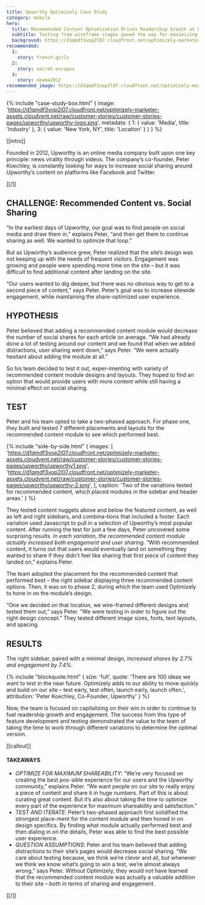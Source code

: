 ```yaml
---
title: Upworthy Optimizely Case Study
category: mobile
hero:
  title: Recommended Content Optimization Drives Readership Growth at Upworthy
  subtitle: Testing from wireframe stages paved the way for maximizing reader engagement and social sharing
  background: https://d1qmdf3vop2l07.cloudfront.net/optimizely-marketer-assets.cloudvent.net/raw/customer-stories/customer-stories-pages/upworthy/upworthy-hero2.jpg
recommended:
  1:
    story: french-girls
  2:
    story: secret-escapes
  3:
    story: obama2012
recommended_image: https://d1qmdf3vop2l07.cloudfront.net/optimizely-marketer-assets.cloudvent.net/raw/customer-stories/customer-stories-pages/upworthy/upworthy-hero2-medium.jpg
---
```

{% include "case-study-box.html"
  {
    image: 'https://d1qmdf3vop2l07.cloudfront.net/optimizely-marketer-assets.cloudvent.net/raw/customer-stories/customer-stories-pages/upworthy/upworthy-logo.png',
    metadata: {
      1: {
        value: 'Media',
        title: 'Industry'
      },
      3: {
        value: 'New York, NY',
        title: 'Location'
      }
    }
  }
%}

[[intro]]

Founded in 2012, Upworthy is an online media company built upon one key principle: news virality through videos. The company’s co-founder, Peter Koechley, is constantly looking for ways to increase social sharing around Upworthy’s content on platforms like Facebook and Twitter.

[[/]]

## CHALLENGE: Recommended Content vs. Social Sharing

“In the earliest days of Upworthy, our goal was to find people on social media and draw them in,” explains Peter, “and then get them to continue sharing as well. We wanted to optimize that loop.”

But as Upworthy’s audience grew, Peter realized that the site’s design was not keeping up with the needs of frequent visitors. Engagement was growing and people were spending more time on the site – but it was difficult to find additional content after landing on the site.

“Our users wanted to dig deeper, but there was no obvious way to get to a second piece of content,” says Peter. Peter’s goal was to increase sitewide engagement, while maintaining the share-optimized user experience.

## HYPOTHESIS

Peter believed that adding a recommended content module would decrease the number of social shares for each article on average. “We had already done a lot of testing around our content and we found that when we added distractions, user sharing went down,” says Peter. “We were actually hesitant about adding the module at all.”

So his team decided to test it out, exper-imenting with variety of recommended content module designs and layouts. They hoped to find an option that would provide users with more content while still having a minimal effect on social sharing.

## TEST

Peter and his team opted to take a two-phased approach. For phase one, they built and tested 7 different placements and layouts for the recommended content module to see which performed best.

{% include "side-by-side.html"
  {
    images: [
      'https://d1qmdf3vop2l07.cloudfront.net/optimizely-marketer-assets.cloudvent.net/raw/customer-stories/customer-stories-pages/upworthy/upworthy1.png',
      'https://d1qmdf3vop2l07.cloudfront.net/optimizely-marketer-assets.cloudvent.net/raw/customer-stories/customer-stories-pages/upworthy/upworthy-2.png',
    ],
    caption: 'Two of the variations tested for recommended content, which placed modules in the sidebar and header areas.'
  }
%}


They tested content nuggets above and below the featured content, as well as left and right sidebars, and combina-tions that included a footer. Each variation used Javascript to pull in a selection of Upworthy’s most popular content. After running the test for just a few days, Peter uncovered some surprising results. *In each variation, the recommended content module actually increased both engagement and user sharing.* “With recommended content, it turns out that users would eventually land on something they wanted to share if they didn’t feel like sharing that first piece of content they landed on,” explains Peter.

The team adopted the placement for the recommended content that performed best – the right sidebar displaying three recommended content options. Then, it was on to phase 2, during which the team used Optimizely to hone in on the module’s design.

“One we decided on that location, we wire-framed different designs and tested them out,” says Peter. “We were testing in order to figure out the right design concept.” They tested different image sizes, fonts, text layouts, and spacing.

## RESULTS

The right sidebar, paired with a minimal design, *increased shares by 2.7% and engagement by 7.4%*.

{% include "blockquote.html"
  {
    size: 'full',
    quote: 'There are 100 ideas we want to test in the near future. Optimizely adds to our ability to move quickly and build on our site – test early, test often, launch early, launch often.',
    attribution: 'Peter Koechley, Co-Founder, Upworthy'
  }
%}

Now, the team is focused on capitalizing on their win in order to continue to fuel readership growth and engagement. The success from this type of feature development and testing demonstrated the value to the team of taking the time to work through different variations to determine the optimal version.

[[callout]]

#### TAKEAWAYS

- *OPTIMIZE FOR MAXIMUM SHAREABILITY*: “We’re very focused on creating the best pos-sible experience for our users and the Upworthy community,” explains Peter. “We want people on our site to really enjoy a piece of content and share it in huge numbers. Part of this is about curating great content. But it’s also about taking the time to optimize every part of the experience for maximum shareability and satisfaction.”
- *TEST AND ITERATE*: Peter’s two-phased approach first solidified the strongest place-ment for the content module and then honed in on design specifics. By finding what module actually performed best and then dialing in on the details, Peter was able to find the best possible user experience.
- *QUESTION ASSUMPTIONS*: Peter and his team believed that adding distractions to their site’s pages would decrease social sharing. “We care about testing because, we think we’re clever and all, but whenever we think we know what’s going to win a test, we’re almost always wrong,” says Peter. Without Optimizely, they would not have learned that the recommended content module was actually a valuable addition to their site – both in terms of sharing and engagement.

[[/]]